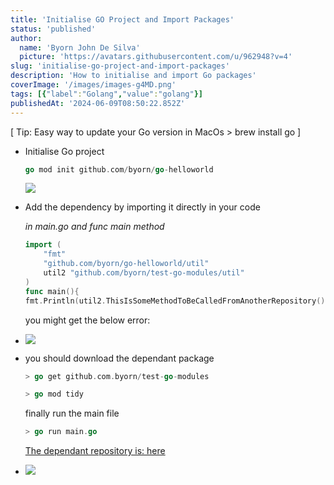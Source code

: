 ```yaml
---
title: 'Initialise GO Project and Import Packages'
status: 'published'
author:
  name: 'Byorn John De Silva'
  picture: 'https://avatars.githubusercontent.com/u/962948?v=4'
slug: 'initialise-go-project-and-import-packages'
description: 'How to initialise and import Go packages'
coverImage: '/images/images-g4MD.png'
tags: [{"label":"Golang","value":"golang"}]
publishedAt: '2024-06-09T08:50:22.852Z'
---
```


\[ Tip: Easy way to update your Go version in MacOs &gt; brew install go \]

- Initialise Go project

  ```go
  go mod init github.com/byorn/go-helloworld
  ```

  ![](/images/screenshot-2024-06-09-at-6.06.04-pm-I5Nj.png)

- Add the dependency by importing it directly in your code

  *in main.go and func main method*

  ```go
  import (
      "fmt"
      "github.com/byorn/go-helloworld/util"
      util2 "github.com/byorn/test-go-modules/util"
  )
  func main(){
  fmt.Println(util2.ThisIsSomeMethodToBeCalledFromAnotherRepository())
  ```

  you might get the below error:

- ![](/images/screenshot-2024-06-09-at-6.29.27-pm-A0Mz.png)

- you should download the dependant package

  ```go
  > go get github.com.byorn/test-go-modules
  
  > go mod tidy
  ```

  finally run the main file

  ```go
  > go run main.go
  ```

  [The dependant repository is: here](https://github.com/byorn/test-go-modules/blob/main/util/filereader.go)

- ![](/images/screenshot-2024-06-09-at-6.41.44-pm-czNj.png)